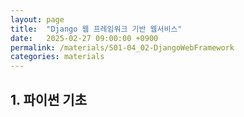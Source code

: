 ```yaml
---
layout: page
title:  "Django 웹 프레임워크 기반 웹서비스"
date:   2025-02-27 09:00:00 +0900
permalink: /materials/S01-04_02-DjangoWebFramework
categories: materials
---
```


## **1. 파이썬 기초**
